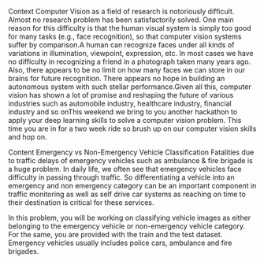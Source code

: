Context
Computer Vision as a field of research is notoriously difficult. Almost no research problem has been satisfactorily solved. One main reason for this difficulty is that the human visual system is simply too good 
for many tasks (e.g., face recognition), so that computer vision systems suffer by comparison.A human can recognize faces under all kinds of variations in illumination, viewpoint, expression, etc. In most cases
we have no difficulty in recognizing a friend in a photograph taken many years ago. Also, there appears to be no limit on how many faces we can store in our brains for future recognition. There appears no hope in
building an autonomous system with such stellar performance.Given all this, computer vision has shown a lot of promise and reshaping the future of various industries such as automobile industry, healthcare
industry, financial industry and so onThis weekend we bring to you another hackathon to apply your deep learning skills to solve a computer vision problem. This time you are in for a two week ride so brush up
on our computer vision skills and hop on.

Content
Emergency vs Non-Emergency Vehicle Classification
Fatalities due to traffic delays of emergency vehicles such as ambulance & fire brigade is a huge problem. In daily life, we often see that emergency vehicles face difficulty in passing through traffic.
So differentiating a vehicle into an emergency and non emergency category can be an important component in traffic monitoring as well as self drive car systems as reaching on time to their destination
is critical for these services.

In this problem, you will be working on classifying vehicle images as either belonging to the emergency vehicle or non-emergency vehicle category. For the same, you are provided with the train and the test
dataset. Emergency vehicles usually includes police cars, ambulance and fire brigades.

